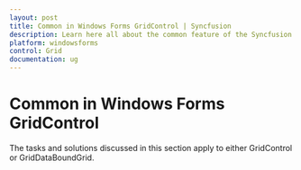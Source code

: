 ```yaml
---
layout: post
title: Common in Windows Forms GridControl | Syncfusion
description: Learn here all about the common feature of the Syncfusion Windows Forms GridControl and more.
platform: windowsforms
control: Grid
documentation: ug
---
```


# Common in Windows Forms GridControl

The tasks and solutions discussed in this section apply to either GridControl or GridDataBoundGrid.

